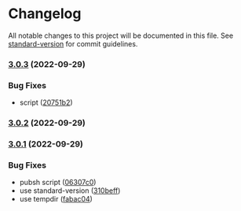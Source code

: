 # Changelog

All notable changes to this project will be documented in this file. See [standard-version](https://github.com/conventional-changelog/standard-version) for commit guidelines.

### [3.0.3](https://github.com/mm-atom/an000046/compare/v3.0.2...v3.0.3) (2022-09-29)


### Bug Fixes

* script ([20751b2](https://github.com/mm-atom/an000046/commit/20751b291d585f372801dfbf004fce06b864ce09))

### [3.0.2](https://github.com/mm-atom/an000046/compare/v3.0.1...v3.0.2) (2022-09-29)

### [3.0.1](https://github.com/mm-atom/an000046/compare/v3.0.0...v3.0.1) (2022-09-29)


### Bug Fixes

* pubsh script ([06307c0](https://github.com/mm-atom/an000046/commit/06307c0e73139acf2c3f463e0cd913175da6cb1d))
* use standard-version ([310beff](https://github.com/mm-atom/an000046/commit/310beffd230d588314b3984b437c419bc8bfc490))
* use tempdir ([fabac04](https://github.com/mm-atom/an000046/commit/fabac04ddc4f8a7ad366d5816ca7ef29c6898bb9))

